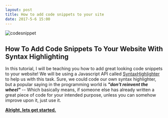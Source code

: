 ```yaml
---
layout: post
title: How to add code snippets to your site
date: 2017-5-6 15:00
---
```

![codesnippet](http://i.imgur.com/4w1OEUa.png)
<h2> How To Add Code Snippets To Your Website With Syntax Highlighting </h2>

In this tutorial, I will be teaching you how to add great looking code snippets to your website! We will be using a Javascript API called [SyntaxHighlighter](http://alexgorbatchev.com/SyntaxHighlighter) to help us with this task. Sure, we could code our own syntax highlighter, but a popular saying in the programming world is ***"don't reinvent the wheel"*** -- Which basically means, if someone else has already written a great piece of code for your intended purpose, unless you can somehow improve upon it, just use it.

**<u>Alright, lets get started.</u>**
